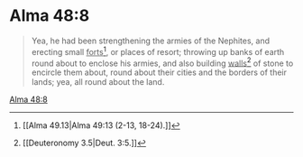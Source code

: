 # Alma 48:8

> Yea, he had been strengthening the armies of the Nephites, and erecting small <u>forts</u>[^a], or places of resort; throwing up banks of earth round about to enclose his armies, and also building <u>walls</u>[^b] of stone to encircle them about, round about their cities and the borders of their lands; yea, all round about the land.

[Alma 48:8](https://www.churchofjesuschrist.org/study/scriptures/bofm/alma/48?lang=eng&id=p8#p8)


[^a]: [[Alma 49.13|Alma 49:13 (2-13, 18-24).]]
[^b]: [[Deuteronomy 3.5|Deut. 3:5.]]
